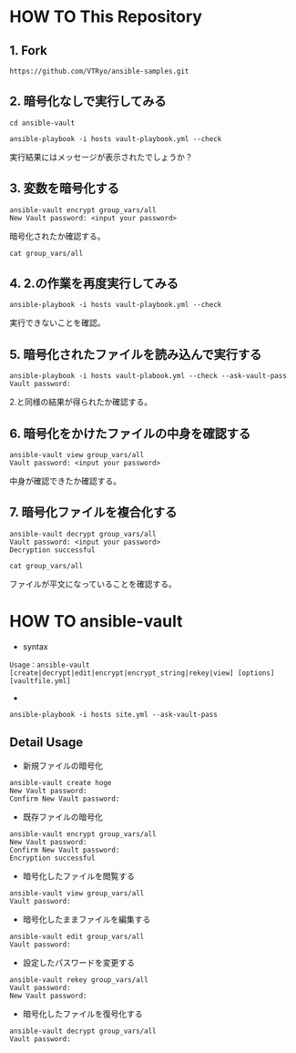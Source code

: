 # HOW TO This Repository

## 1. Fork

```
https://github.com/VTRyo/ansible-samples.git
```

## 2. 暗号化なしで実行してみる

```
cd ansible-vault
```

```
ansible-playbook -i hosts vault-playbook.yml --check
```

実行結果にはメッセージが表示されたでしょうか？

## 3. 変数を暗号化する

```
ansible-vault encrypt group_vars/all
New Vault password: <input your password>
```

暗号化されたか確認する。

```
cat group_vars/all
```

## 4. 2.の作業を再度実行してみる

```
ansible-playbook -i hosts vault-playbook.yml --check
```

実行できないことを確認。

## 5. 暗号化されたファイルを読み込んで実行する

```
ansible-playbook -i hosts vault-plabook.yml --check --ask-vault-pass
Vault password:
```

2.と同様の結果が得られたか確認する。

## 6. 暗号化をかけたファイルの中身を確認する

```
ansible-vault view group_vars/all
Vault password: <input your password>
```

中身が確認できたか確認する。

## 7. 暗号化ファイルを複合化する

```
ansible-vault decrypt group_vars/all 
Vault password: <input your password>
Decryption successful
```

```
cat group_vars/all
```

ファイルが平文になっていることを確認する。


# HOW TO ansible-vault

* syntax

```
Usage：ansible-vault [create|decrypt|edit|encrypt|encrypt_string|rekey|view] [options] [vaultfile.yml]
```

* 

```
ansible-playbook -i hosts site.yml --ask-vault-pass
```

## Detail Usage

* 新規ファイルの暗号化

```
ansible-vault create hoge
New Vault password:
Confirm New Vault password:
```

* 既存ファイルの暗号化

```
ansible-vault encrypt group_vars/all
New Vault password:
Confirm New Vault password:
Encryption successful
```

* 暗号化したファイルを閲覧する

```
ansible-vault view group_vars/all
Vault password:
```

* 暗号化したままファイルを編集する

```
ansible-vault edit group_vars/all
Vault password:
```

* 設定したパスワードを変更する

```
ansible-vault rekey group_vars/all
Vault password:
New Vault password:
```

* 暗号化したファイルを復号化する

```
ansible-vault decrypt group_vars/all
Vault password:
```
